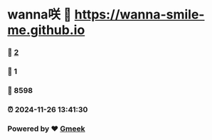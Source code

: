 # wanna咲 :link: https://wanna-smile-me.github.io 
### :page_facing_up: [2](https://wanna-smile-me.github.io/tag.html) 
### :speech_balloon: 1 
### :hibiscus: 8598 
### :alarm_clock: 2024-11-26 13:41:30 
### Powered by :heart: [Gmeek](https://github.com/Meekdai/Gmeek)
